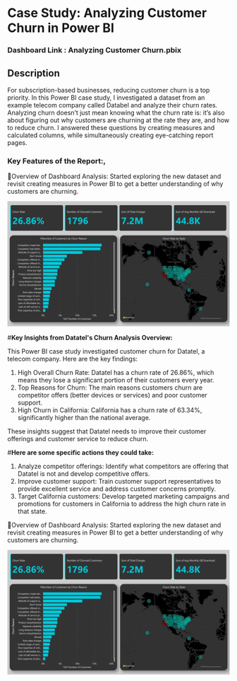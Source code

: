 # Case Study: Analyzing Customer Churn in Power BI

### Dashboard Link : Analyzing Customer Churn.pbix

## Description
For subscription-based businesses, reducing customer churn is a top priority. In this Power BI case study, I investigated a dataset from an example telecom company called Databel and analyze their churn rates. Analyzing churn doesn’t just mean knowing what the churn rate is: it’s also about figuring out why customers are churning at the rate they are, and how to reduce churn. I answered these questions by creating measures and calculated columns, while simultaneously creating eye-catching report pages.


### **Key Features of the Report:**,

📌Overview of Dashboard Analysis: 
Started exploring the new dataset and revisit creating measures in Power BI to get a better understanding of why customers are churning.

![Overview of Dashboard](https://github.com/Mndated1995/Customer-Churn-Analysis---POWER-BI/blob/main/Overview%20of%20Project.png)

#**Key Insights from Datatel's Churn Analysis Overview:**

This Power BI case study investigated customer churn for Datatel, a telecom company. Here are the key findings:

1. High Overall Churn Rate: Datatel has a churn rate of 26.86%, which means they lose a significant portion of their customers every year.
2. Top Reasons for Churn: The main reasons customers churn are competitor offers (better devices or services) and poor customer support.
3. High Churn in California: California has a churn rate of 63.34%, significantly higher than the national average.


These insights suggest that Datatel needs to improve their customer offerings and customer service to reduce churn. 

#**Here are some specific actions they could take:**

1. Analyze competitor offerings: Identify what competitors are offering that Datatel is not and develop competitive offers.
2. Improve customer support: Train customer support representatives to provide excellent service and address customer concerns promptly.
3. Target California customers: Develop targeted marketing campaigns and promotions for customers in California to address the high churn rate in that state.
        

📌Overview of Dashboard Analysis: 
Started exploring the new dataset and revisit creating measures in Power BI to get a better understanding of why customers are churning.

![Overview of Dashboard](https://github.com/Mndated1995/Customer-Churn-Analysis---POWER-BI/blob/main/Overview%20of%20Project.png)


